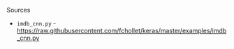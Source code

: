 Sources
+ `imdb_cnn.py` - https://raw.githubusercontent.com/fchollet/keras/master/examples/imdb_cnn.py

